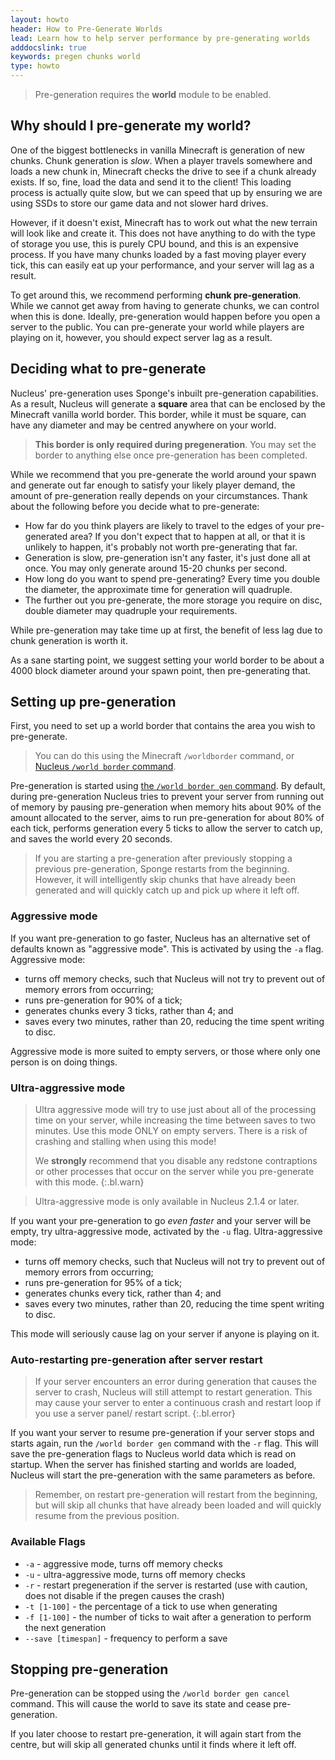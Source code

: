 ```yaml
---
layout: howto
header: How to Pre-Generate Worlds
lead: Learn how to help server performance by pre-generating worlds
adddocslink: true
keywords: pregen chunks world
type: howto
---
```


> Pre-generation requires the **world** module to be enabled.

## Why should I pre-generate my world?

One of the biggest bottlenecks in vanilla Minecraft is generation of new chunks. Chunk generation is _slow_. When a player
travels somewhere and loads a new chunk in, Minecraft checks the drive to see if a chunk already exists. If so, fine, load 
the data and send it to the client! This loading process is actually quite slow, but we can speed that up by ensuring we are
using SSDs to store our game data and not slower hard drives.
 
However, if it doesn't exist, Minecraft has to work out what the new terrain will look like and create it. This does not 
have anything to do with the type of storage you use, this is purely CPU bound, and this is an expensive process. If 
you have many chunks loaded by a fast moving player every tick, this can easily eat up your performance, and your
server will lag as a result.

To get around this, we recommend performing **chunk pre-generation**. While we cannot get away from having to generate
chunks, we can control when this is done. Ideally, pre-generation would happen before you open a server to the public.
You can pre-generate your world while players are playing on it, however, you should expect server lag as a result.

## Deciding what to pre-generate

Nucleus' pre-generation uses Sponge's inbuilt pre-generation capabilities. As a result, Nucleus will generate a **square**
area that can be enclosed by the Minecraft vanilla world border. This border, while it must be square, can have any
diameter and may be centred anywhere on your world. 

> **This border is only required during pregeneration**. You may set the border to anything else once pre-generation has
been completed.

While we recommend that you pre-generate the world around your spawn and generate out far enough to satisfy your likely
player demand, the amount of pre-generation really depends on your circumstances. Thank about the following 
before you decide what to pre-generate:

* How far do you think players are likely to travel to the edges of your pre-generated area? If you don't expect that to
  happen at all, or that it is unlikely to happen, it's probably not worth pre-generating that far.
* Generation is slow, pre-generation isn't any faster, it's just done all at once. You may only generate around 15-20
  chunks per second.
* How long do you want to spend pre-generating? Every time you double the diameter, the approximate time for generation
  will quadruple.
* The further out you pre-generate, the more storage you require on disc, double diameter may quadruple your requirements.

While pre-generation may take time up at first, the benefit of less lag due to chunk generation is worth it.

As a sane starting point, we suggest setting your world border to be about a 4000 block diameter around your spawn point,
then pre-generating that.

## Setting up pre-generation

First, you need to set up a world border that contains the area you wish to pre-generate.
 
> You can do this using the Minecraft `/worldborder` command, or [Nucleus `/world border` command](../commands2.html#world-border).

Pre-generation is started using [the `/world border gen` command](../commands2.html#world-border-gen). By default, during 
pre-generation Nucleus tries to prevent your server from running out of memory by pausing pre-generation when memory hits 
about 90% of the amount allocated to the server, aims to run pre-generation for about 80% of each tick, performs generation
every 5 ticks to allow the server to catch up, and saves the world every 20 seconds.

> If you are starting a pre-generation after previously stopping a previous pre-generation, Sponge restarts from the beginning.
> However, it will intelligently skip chunks that have already been generated and will quickly catch up and pick up where it left
> off.   

### Aggressive mode

If you want pre-generation to go faster, Nucleus has an alternative set of defaults known as "aggressive mode". This is 
activated by using the `-a` flag. Aggressive mode:

* turns off memory checks, such that Nucleus will not try to prevent out of memory errors from occurring;
* runs pre-generation for 90% of a tick;
* generates chunks every 3 ticks, rather than 4; and
* saves every two minutes, rather than 20, reducing the time spent writing to disc.

Aggressive mode is more suited to empty servers, or those where only one person is on doing things.

### Ultra-aggressive mode

> Ultra aggressive mode will try to use just about all of the processing time on your server, while increasing the time
> between saves to two minutes. Use this mode ONLY on empty servers. There is a risk of crashing and stalling when using
> this mode!
> 
> We **strongly** recommend that you disable any redstone contraptions or other processes that occur on the server while
> you pre-generate with this mode.
{:.bl.warn}

> Ultra-aggressive mode is only available in Nucleus 2.1.4 or later. 

If you want your pre-generation to go _even faster_ and your server will be empty, try ultra-aggressive mode, activated by
the `-u` flag. Ultra-aggressive mode:

* turns off memory checks, such that Nucleus will not try to prevent out of memory errors from occurring;
* runs pre-generation for 95% of a tick;
* generates chunks every tick, rather than 4; and
* saves every two minutes, rather than 20, reducing the time spent writing to disc.

This mode will seriously cause lag on your server if anyone is playing on it. 

### Auto-restarting pre-generation after server restart

> If your server encounters an error during generation that causes the server to crash, Nucleus will still attempt to
> restart generation. This may cause your server to enter a continuous crash and restart loop if you use a server panel/
> restart script.
{:.bl.error}

If you want your server to resume pre-generation if your server stops and starts again, run the `/world border gen` command
with the `-r` flag. This will save the pre-generation flags to Nucleus world data which is read on startup. When the server
has finished starting and worlds are loaded, Nucleus will start the pre-generation with the same parameters as before.

> Remember, on restart pre-generation will restart from the beginning, but will skip all chunks that have already been loaded
> and will quickly resume from the previous position.

### Available Flags

* `-a` - aggressive mode, turns off memory checks
* `-u` - ultra-aggressive mode, turns off memory checks
* `-r` - restart pregeneration if the server is restarted (use with caution, does not disable if the pregen causes the crash)
* `-t [1-100]` - the percentage of a tick to use when generating
* `-f [1-100]` - the number of ticks to wait after a generation to perform the next generation
* `--save [timespan]` - frequency to perform a save

## Stopping pre-generation

Pre-generation can be stopped using the `/world border gen cancel` command. This will cause the world to save its state and
cease pre-generation.

If you later choose to restart pre-generation, it will again start from the centre, but will skip all generated chunks until
it finds where it left off.

